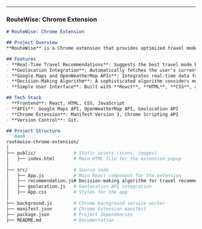 
---

### RouteWise: Chrome Extension

```markdown
# RouteWise: Chrome Extension

## Project Overview
**RouteWise** is a Chrome extension that provides optimized travel mode recommendations (walking, biking, or driving) based on real-time data from **Google Maps**, **OpenWeatherMap**, and geolocation APIs. The project is designed to increase recommendation accuracy for daily commutes by analyzing user preferences, route efficiency, and environmental conditions.

## Features
- **Real-Time Travel Recommendations**: Suggests the best travel mode based on weather, traffic, and user preferences..
- **Geolocation Integration**: Automatically fetches the user's current location to provide relevant recommendations.
- **Google Maps and OpenWeatherMap APIs**: Integrates real-time data for route and weather conditions.
- **Decision-Making Algorithm**: A sophisticated algorithm considers multiple factors like weather, traffic, and user preferences to improve recommendation accuracy.
- **Simple User Interface**: Built with **React**, **HTML**, **CSS**, and **JavaScript**, ensuring ease of use.

## Tech Stack
- **Frontend**: React, HTML, CSS, JavaScript
- **APIs**: Google Maps API, OpenWeatherMap API, Geolocation API
- **Chrome Extension**: Manifest Version 3, Chrome Scripting API
- **Version Control**: Git.

## Project Structure
```bash
routewise-chrome-extension/
│
├── public/              # Static assets (icons, images)
│   ├── index.html       # Main HTML file for the extension popup
│
├── src/                 # Source code
│   ├── App.js           # Main React component for the extension
│   ├── recommendation.js# Decision-making algorithm for travel recommendations
│   ├── geolocation.js   # Geolocation API integration
│   ├── App.css          # Styles for the app
│
├── background.js        # Chrome background service worker
├── manifest.json        # Chrome Extension manifest
├── package.json         # Project dependencies
├── README.md            # Documentation

